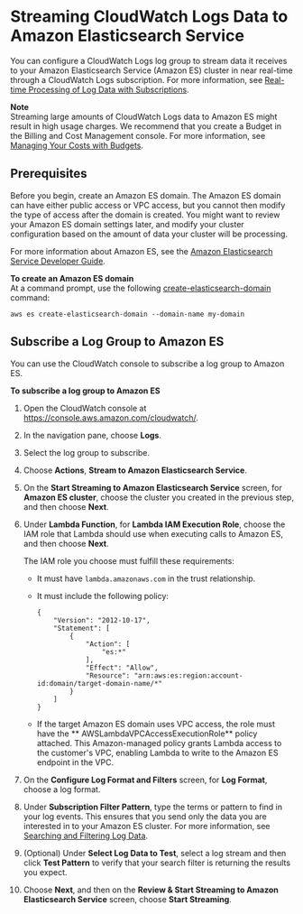 # Streaming CloudWatch Logs Data to Amazon Elasticsearch Service<a name="CWL_ES_Stream"></a>

You can configure a CloudWatch Logs log group to stream data it receives to your Amazon Elasticsearch Service \(Amazon ES\) cluster in near real\-time through a CloudWatch Logs subscription\. For more information, see [Real\-time Processing of Log Data with Subscriptions](Subscriptions.md)\.

**Note**  
Streaming large amounts of CloudWatch Logs data to Amazon ES might result in high usage charges\. We recommend that you create a Budget in the Billing and Cost Management console\. For more information, see [Managing Your Costs with Budgets](https://docs.aws.amazon.com/awsaccountbilling/latest/aboutv2/budgets-managing-costs.html)\.

## Prerequisites<a name="CWL_ES_Domain"></a>

Before you begin, create an Amazon ES domain\. The Amazon ES domain can have either public access or VPC access, but you cannot then modify the type of access after the domain is created\. You might want to review your Amazon ES domain settings later, and modify your cluster configuration based on the amount of data your cluster will be processing\.

For more information about Amazon ES, see the [Amazon Elasticsearch Service Developer Guide](https://docs.aws.amazon.com/elasticsearch-service/latest/developerguide/)\.

**To create an Amazon ES domain**  
At a command prompt, use the following [create\-elasticsearch\-domain](https://docs.aws.amazon.com/cli/latest/reference/es/create-elasticsearch-domain.html) command:

```
aws es create-elasticsearch-domain --domain-name my-domain
```

## Subscribe a Log Group to Amazon ES<a name="CWL_ES_LG"></a>

You can use the CloudWatch console to subscribe a log group to Amazon ES\.

**To subscribe a log group to Amazon ES**

1. Open the CloudWatch console at [https://console\.aws\.amazon\.com/cloudwatch/](https://console.aws.amazon.com/cloudwatch/)\.

1. In the navigation pane, choose **Logs**\.

1. Select the log group to subscribe\.

1. Choose **Actions**, **Stream to Amazon Elasticsearch Service**\.

1. On the **Start Streaming to Amazon Elasticsearch Service** screen, for **Amazon ES cluster**, choose the cluster you created in the previous step, and then choose **Next**\.

1. Under **Lambda Function**, for **Lambda IAM Execution Role**, choose the IAM role that Lambda should use when executing calls to Amazon ES, and then choose **Next**\.

   The IAM role you choose must fulfill these requirements:
   + It must have `lambda.amazonaws.com` in the trust relationship\.
   + It must include the following policy:

     ```
     {
         "Version": "2012-10-17",
         "Statement": [
             {
                 "Action": [
                     "es:*"
                 ],
                 "Effect": "Allow",
                 "Resource": "arn:aws:es:region:account-id:domain/target-domain-name/*"
             }
         ]
     }
     ```
   + If the target Amazon ES domain uses VPC access, the role must have the ** AWSLambdaVPCAccessExecutionRole** policy attached\. This Amazon\-managed policy grants Lambda access to the customer's VPC, enabling Lambda to write to the Amazon ES endpoint in the VPC\. 

1. On the **Configure Log Format and Filters** screen, for **Log Format**, choose a log format\.

1. Under **Subscription Filter Pattern**, type the terms or pattern to find in your log events\. This ensures that you send only the data you are interested in to your Amazon ES cluster\. For more information, see [Searching and Filtering Log Data](MonitoringLogData.md)\.

1. \(Optional\) Under **Select Log Data to Test**, select a log stream and then click **Test Pattern** to verify that your search filter is returning the results you expect\.

1. Choose **Next**, and then on the **Review & Start Streaming to Amazon Elasticsearch Service** screen, choose **Start Streaming**\.